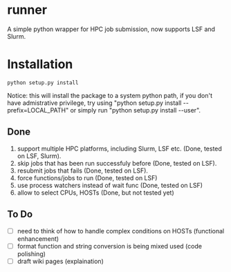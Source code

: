 # runner
A simple python wrapper for HPC job submission, now supports LSF and Slurm. 

# Installation
```
python setup.py install 
```
Notice: this will install the package to a system python path, if you don't have admistrative privilege, try using "python setup.py install --prefix=LOCAL\_PATH" or simply run "python setup.py install --user".

## Done
1. support multiple HPC platforms, including Slurm, LSF etc. (Done, tested on LSF, Slurm). 
2. skip jobs that has been run successfuly before (Done, tested on LSF).
3. resubmit jobs that fails (Done, tested on LSF).
4. force functions/jobs to run (Done, tested on LSF)
5. use process watchers instead of wait func (Done, tested on LSF)
6. allow to select CPUs, HOSTs (Done, but not tested yet)
## To Do
- [ ] need to think of how to handle complex conditions on HOSTs (functional enhancement)
- [ ] format function and string conversion is being mixed used (code polishing) 
- [ ] draft wiki pages (explaination)
